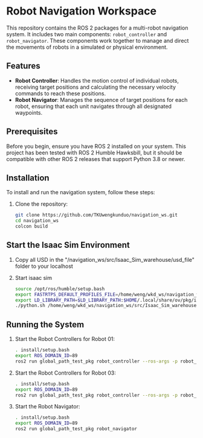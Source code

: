# Robot Navigation Workspace

This repository contains the ROS 2 packages for a multi-robot navigation system. It includes two main components: `robot_controller` and `robot_navigator`. These components work together to manage and direct the movements of robots in a simulated or physical environment.

## Features

- **Robot Controller**: Handles the motion control of individual robots, receiving target positions and calculating the necessary velocity commands to reach these positions.
- **Robot Navigator**: Manages the sequence of target positions for each robot, ensuring that each unit navigates through all designated waypoints.

## Prerequisites

Before you begin, ensure you have ROS 2 installed on your system. This project has been tested with ROS 2 Humble Hawksbill, but it should be compatible with other ROS 2 releases that support Python 3.8 or newer.

## Installation

To install and run the navigation system, follow these steps:

1. Clone the repository:
   ```bash
   git clone https://github.com/TKUwengkunduo/navigation_ws.git
   cd navigation_ws
   colcon build
   ```

## Start the Isaac Sim Environment
1. Copy all USD in the "/navigation_ws/src/Isaac_Sim_warehouse/usd_file" folder to your localhost

2. Start isaac sim
   ```bash
   source /opt/ros/humble/setup.bash
   export FASTRTPS_DEFAULT_PROFILES_FILE=/home/weng/wkd_ws/navigation_ws/src/Isaac_Sim_warehouse/fastdds.xml
   export LD_LIBRARY_PATH=$LD_LIBRARY_PATH:$HOME/.local/share/ov/pkg/isaac_sim-2023.1.1/exts/omni.isaac.ros2_bridge/humble/lib
   ./python.sh /home/weng/wkd_ws/navigation_ws/src/Isaac_Sim_warehouse/isaac_transporter_navigation.py
   ```

## Running the System
1. Start the Robot Controllers for Robot 01:
   ```bash
   . install/setup.bash
   export ROS_DOMAIN_ID=89
   ros2 run global_path_test_pkg robot_controller --ros-args -p robot_id:="'01'"
   ```

2. Start the Robot Controllers for Robot 03:
   ```bash
   . install/setup.bash
   export ROS_DOMAIN_ID=89
   ros2 run global_path_test_pkg robot_controller --ros-args -p robot_id:="'03'"
   ```

3. Start the Robot Navigator:
   ```bash
   . install/setup.bash
   export ROS_DOMAIN_ID=89
   ros2 run global_path_test_pkg robot_navigator
   ```